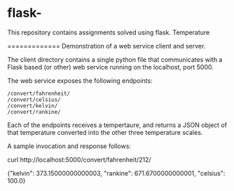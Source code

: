 # flask-
This repository contains assignments solved using flask.
Temperature

============= Demonstration of a web service client and server.

The client directory contains a single python file that communicates with a Flask based (or other) web service running on the localhost, port 5000.

The web service exposes the following endpoints:

    /convert/fahrenheit/
    /convert/celsius/
    /convert/kelvin/
    /convert/rankine/

Each of the endpoints receives a tempertaure, and returns a JSON object of that temperature converted into the other three temperature scales.

A sample invocation and response follows:

curl http://localhost:5000/convert/fahrenheit/212/

{"kelvin": 373.15000000000003, "rankine": 671.6700000000001, "celsius": 100.0}
